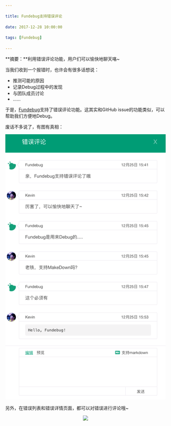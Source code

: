 ```yaml
---

title: Fundebug支持错误评论

date: 2017-12-28 10:00:00

tags: [Fundebug]

---
```


**摘要：**利用错误评论功能，用户们可以愉快地聊天咯~

<!-- more -->

当我们收到一个报错时，也许会有很多话想说：

- 推测可能的原因
- 记录Debug过程中的发现
- 与团队成员讨论
- ......

于是，[Fundebug](https://fundebug.com)支持了错误评论功能。这其实和GitHub issue的功能类似，可以帮助我们方便地Debug。

废话不多说了，有图有真相：

<div style="text-align: center;">
<img style="width580%;" src="fundebug-support-error-comment/01.png" />
</div>

另外，在错误列表和错误详情页面，都可以对错误进行评论哦~


<div style="text-align: center;">
<img style="width:30%;" src="https://blog.fundebug.com/images/qq_bug.JPG" />
</div>